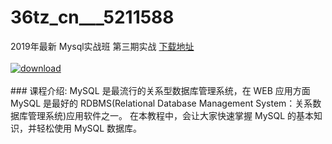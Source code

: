 # 36tz_cn___5211588
2019年最新 Mysql实战班 第三期实战
[下载地址](http://www.36tz.cn/article/5211588 "下载地址")
<br/></br>[![download](http://36tz.cn/muke_img/2020_03_2-164-300x190.png "下载地址")](http://www.36tz.cn/article/5211588 "下载地址")
<br/></br>### 课程介绍:
MySQL 是最流行的关系型数据库管理系统，在 WEB 应用方面 MySQL 是最好的 RDBMS(Relational Database Management System：关系数据库管理系统)应用软件之一。
在本教程中，会让大家快速掌握 MySQL 的基本知识，并轻松使用 MySQL 数据库。


